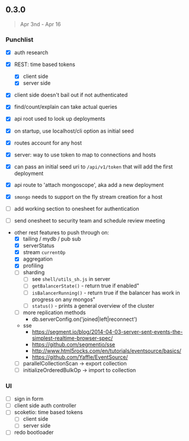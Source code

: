 ## 0.3.0

> Apr 3nd - Apr 16

### Punchlist

- [x] auth research
- [x] REST: time based tokens
  - [x] client side
  - [x] server side
- [x] client side doesn't bail out if not authenticated
- [x] find/count/explain can take actual queries
- [x] api root used to look up deployments
- [x] on startup, use localhost/cli option as initial seed
- [x] routes account for any host
- [x] server: way to use token to map to connections and hosts
- [x] can pass an initial seed uri to `/api/v1/token` that will add the first deployment
- [x] api route to 'attach mongoscope', aka add a new deployment
- [x] `smongo` needs to support on the fly stream creation for a host

- [ ] add working section to onesheet for authentication
- [ ] send onesheet to security team and schedule review meeting

- other rest features to push through on:
  - [x] tailing / mydb / pub sub
  - [x] serverStatus
  - [x] stream `currentOp`
  - [x] aggregation
  - [x] profiling
  - [ ] sharding
    - [ ] see `shell/utils_sh.js` in server
    - [ ] `getBalancerState()` - return true if enabled"
    - [ ] `isBalancerRunning()` - return true if the balancer has work in progress on any mongos"
    - [ ] `status()` - prints a general overview of the cluster
  - [ ] more replication methods
    - db.serverConfig.on('joined|left|reconnect')
  - sse
    - https://segment.io/blog/2014-04-03-server-sent-events-the-simplest-realtime-browser-spec/
    - https://github.com/segmentio/sse
    - http://www.html5rocks.com/en/tutorials/eventsource/basics/
    - https://github.com/Yaffle/EventSource/
  - [ ] parallelCollectionScan -> export collection
  - [ ] initializeOrderedBulkOp -> import to collection

### UI

- [ ] sign in form
- [ ] client side auth controller
- [ ] scoketio: time based tokens
  - [ ] client side
  - [ ] server side
- [ ] redo bootloader
